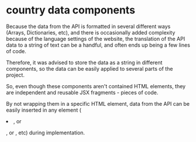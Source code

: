 # country data components

Because the data from the API is formatted in several different ways (Arrays, Dictionaries, etc), 
and there is occasionally added complexity because of the language settings of the website, 
the translation of the API data to a string of text can be a handful, 
and often ends up being a few lines of code.

Therefore, it was advised to store the data as a string in different components, 
so the data can be easily applied to several parts of the project.

So, even though these components aren't contained HTML elements, 
they are independent and reusable JSX fragments - pieces of code.

By not wrapping them in a specific HTML element, 
data from the API can be easily inserted in 
any element (<li>, or <p>, or <td>, etc) during implementation.